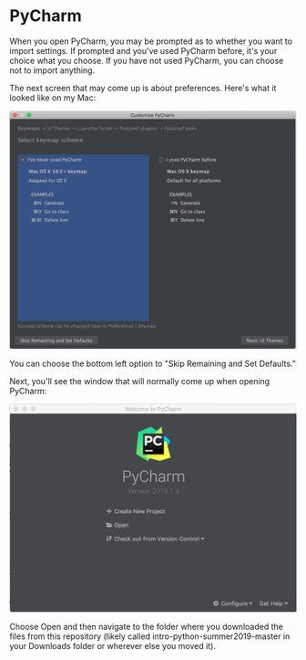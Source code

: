 # PyCharm

When you open PyCharm, you may be prompted as to whether you want to import settings.  If prompted and you've used PyCharm before, it's your choice what you choose.  If you have not used PyCharm, you can choose not to import anything.

The next screen that may come up is about preferences.  Here's what it looked like on my Mac:

![](images/pycharm1.png)

You can choose the bottom left option to "Skip Remaining and Set Defaults."

Next, you'll see the window that will normally come up when opening PyCharm:

![](images/pycharm2.png)

Choose Open and then navigate to the folder where you downloaded the files from this repository (likely called intro-python-summer2019-master in your Downloads folder or wherever else you moved it).

  